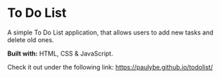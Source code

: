 # To Do List

A simple To Do List application, that allows users to add new tasks and delete old ones. 

**Built with:** HTML, CSS & JavaScript.

Check it out under the following link: https://paulybe.github.io/todolist/
